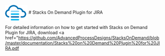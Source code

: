 <img align="center" src="https://github.com/AdvancedProcessDesigns/StacksOnDemand/blob/master/documentation/logo.png" width="72px" />
# Stacks On Demand Plugin for JIRA

For detailed information on how to get started with Stacks on Demand Plugin for JIRA, download <a href="https://github.com/AdvancedProcessDesigns/StacksOnDemand/blob/master/documentation/Stacks%20on%20Demand%20Plugin%20for%20JIRA.pdf</a>
